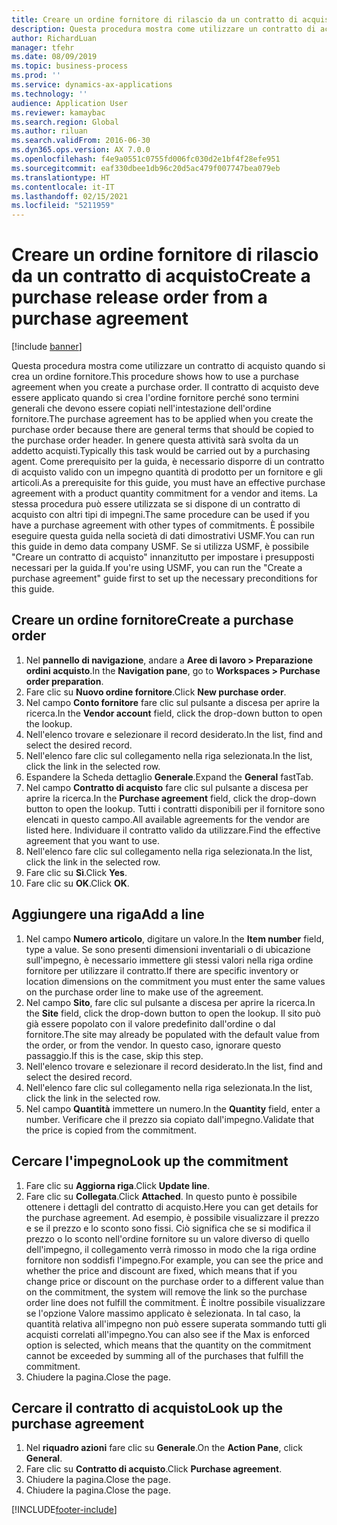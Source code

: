 ```yaml
---
title: Creare un ordine fornitore di rilascio da un contratto di acquisto
description: Questa procedura mostra come utilizzare un contratto di acquisto quando si crea un ordine fornitore.
author: RichardLuan
manager: tfehr
ms.date: 08/09/2019
ms.topic: business-process
ms.prod: ''
ms.service: dynamics-ax-applications
ms.technology: ''
audience: Application User
ms.reviewer: kamaybac
ms.search.region: Global
ms.author: riluan
ms.search.validFrom: 2016-06-30
ms.dyn365.ops.version: AX 7.0.0
ms.openlocfilehash: f4e9a0551c0755fd006fc030d2e1bf4f28efe951
ms.sourcegitcommit: eaf330dbee1db96c20d5ac479f007747bea079eb
ms.translationtype: HT
ms.contentlocale: it-IT
ms.lasthandoff: 02/15/2021
ms.locfileid: "5211959"
---
```

# <a name="create-a-purchase-release-order-from-a-purchase-agreement"></a><span data-ttu-id="3c42b-103">Creare un ordine fornitore di rilascio da un contratto di acquisto</span><span class="sxs-lookup"><span data-stu-id="3c42b-103">Create a purchase release order from a purchase agreement</span></span>

[!include [banner](../../includes/banner.md)]

<span data-ttu-id="3c42b-104">Questa procedura mostra come utilizzare un contratto di acquisto quando si crea un ordine fornitore.</span><span class="sxs-lookup"><span data-stu-id="3c42b-104">This procedure shows how to use a purchase agreement when you create a purchase order.</span></span> <span data-ttu-id="3c42b-105">Il contratto di acquisto deve essere applicato quando si crea l'ordine fornitore perché sono termini generali che devono essere copiati nell'intestazione dell'ordine fornitore.</span><span class="sxs-lookup"><span data-stu-id="3c42b-105">The purchase agreement has to be applied when you create the purchase order because there are general terms that should be copied to the purchase order header.</span></span> <span data-ttu-id="3c42b-106">In genere questa attività sarà svolta da un addetto acquisti.</span><span class="sxs-lookup"><span data-stu-id="3c42b-106">Typically this task would be carried out by a purchasing agent.</span></span> <span data-ttu-id="3c42b-107">Come prerequisito per la guida, è necessario disporre di un contratto di acquisto valido con un impegno quantità di prodotto per un fornitore e gli articoli.</span><span class="sxs-lookup"><span data-stu-id="3c42b-107">As a prerequisite for this guide, you must have an effective purchase agreement with a product quantity commitment for a vendor and items.</span></span> <span data-ttu-id="3c42b-108">La stessa procedura può essere utilizzata se si dispone di un contratto di acquisto con altri tipi di impegni.</span><span class="sxs-lookup"><span data-stu-id="3c42b-108">The same procedure can be used if you have a purchase agreement with other types of commitments.</span></span> <span data-ttu-id="3c42b-109">È possibile eseguire questa guida nella società di dati dimostrativi USMF.</span><span class="sxs-lookup"><span data-stu-id="3c42b-109">You can run this guide in demo data company USMF.</span></span> <span data-ttu-id="3c42b-110">Se si utilizza USMF, è possibile "Creare un contratto di acquisto" innanzitutto per impostare i presupposti necessari per la guida.</span><span class="sxs-lookup"><span data-stu-id="3c42b-110">If you're using USMF, you can run the "Create a purchase agreement" guide first to set up the necessary preconditions for this guide.</span></span>


## <a name="create-a-purchase-order"></a><span data-ttu-id="3c42b-111">Creare un ordine fornitore</span><span class="sxs-lookup"><span data-stu-id="3c42b-111">Create a purchase order</span></span>
1. <span data-ttu-id="3c42b-112">Nel **pannello di navigazione**, andare a **Aree di lavoro > Preparazione ordini acquisto**.</span><span class="sxs-lookup"><span data-stu-id="3c42b-112">In the **Navigation pane**, go to **Workspaces > Purchase order preparation**.</span></span> 
2. <span data-ttu-id="3c42b-113">Fare clic su **Nuovo ordine fornitore**.</span><span class="sxs-lookup"><span data-stu-id="3c42b-113">Click **New purchase order**.</span></span>
3. <span data-ttu-id="3c42b-114">Nel campo **Conto fornitore** fare clic sul pulsante a discesa per aprire la ricerca.</span><span class="sxs-lookup"><span data-stu-id="3c42b-114">In the **Vendor account** field, click the drop-down button to open the lookup.</span></span>
4. <span data-ttu-id="3c42b-115">Nell'elenco trovare e selezionare il record desiderato.</span><span class="sxs-lookup"><span data-stu-id="3c42b-115">In the list, find and select the desired record.</span></span>
5. <span data-ttu-id="3c42b-116">Nell'elenco fare clic sul collegamento nella riga selezionata.</span><span class="sxs-lookup"><span data-stu-id="3c42b-116">In the list, click the link in the selected row.</span></span>
6. <span data-ttu-id="3c42b-117">Espandere la Scheda dettaglio **Generale**.</span><span class="sxs-lookup"><span data-stu-id="3c42b-117">Expand the **General** fastTab.</span></span>
7. <span data-ttu-id="3c42b-118">Nel campo **Contratto di acquisto** fare clic sul pulsante a discesa per aprire la ricerca.</span><span class="sxs-lookup"><span data-stu-id="3c42b-118">In the **Purchase agreement** field, click the drop-down button to open the lookup.</span></span> <span data-ttu-id="3c42b-119">Tutti i contratti disponibili per il fornitore sono elencati in questo campo.</span><span class="sxs-lookup"><span data-stu-id="3c42b-119">All available agreements for the vendor are listed here.</span></span> <span data-ttu-id="3c42b-120">Individuare il contratto valido da utilizzare.</span><span class="sxs-lookup"><span data-stu-id="3c42b-120">Find the effective agreement that you want to use.</span></span>  
8. <span data-ttu-id="3c42b-121">Nell'elenco fare clic sul collegamento nella riga selezionata.</span><span class="sxs-lookup"><span data-stu-id="3c42b-121">In the list, click the link in the selected row.</span></span>
9. <span data-ttu-id="3c42b-122">Fare clic su **Sì**.</span><span class="sxs-lookup"><span data-stu-id="3c42b-122">Click **Yes**.</span></span>
10. <span data-ttu-id="3c42b-123">Fare clic su **OK**.</span><span class="sxs-lookup"><span data-stu-id="3c42b-123">Click **OK**.</span></span>

## <a name="add-a-line"></a><span data-ttu-id="3c42b-124">Aggiungere una riga</span><span class="sxs-lookup"><span data-stu-id="3c42b-124">Add a line</span></span>
1. <span data-ttu-id="3c42b-125">Nel campo **Numero articolo**, digitare un valore.</span><span class="sxs-lookup"><span data-stu-id="3c42b-125">In the **Item number** field, type a value.</span></span> <span data-ttu-id="3c42b-126">Se sono presenti dimensioni inventariali o di ubicazione sull'impegno, è necessario immettere gli stessi valori nella riga ordine fornitore per utilizzare il contratto.</span><span class="sxs-lookup"><span data-stu-id="3c42b-126">If there are specific inventory or location dimensions on the commitment you must enter the same values on the purchase order line to make use of the agreement.</span></span>  
2. <span data-ttu-id="3c42b-127">Nel campo **Sito**, fare clic sul pulsante a discesa per aprire la ricerca.</span><span class="sxs-lookup"><span data-stu-id="3c42b-127">In the **Site** field, click the drop-down button to open the lookup.</span></span> <span data-ttu-id="3c42b-128">Il sito può già essere popolato con il valore predefinito dall'ordine o dal fornitore.</span><span class="sxs-lookup"><span data-stu-id="3c42b-128">The site may already be populated with the default value from the order, or from the vendor.</span></span> <span data-ttu-id="3c42b-129">In questo caso, ignorare questo passaggio.</span><span class="sxs-lookup"><span data-stu-id="3c42b-129">If this is the case, skip this step.</span></span>  
3. <span data-ttu-id="3c42b-130">Nell'elenco trovare e selezionare il record desiderato.</span><span class="sxs-lookup"><span data-stu-id="3c42b-130">In the list, find and select the desired record.</span></span>
4. <span data-ttu-id="3c42b-131">Nell'elenco fare clic sul collegamento nella riga selezionata.</span><span class="sxs-lookup"><span data-stu-id="3c42b-131">In the list, click the link in the selected row.</span></span>
5. <span data-ttu-id="3c42b-132">Nel campo **Quantità** immettere un numero.</span><span class="sxs-lookup"><span data-stu-id="3c42b-132">In the **Quantity** field, enter a number.</span></span> <span data-ttu-id="3c42b-133">Verificare che il prezzo sia copiato dall'impegno.</span><span class="sxs-lookup"><span data-stu-id="3c42b-133">Validate that the price is copied from the commitment.</span></span>  

## <a name="look-up-the-commitment"></a><span data-ttu-id="3c42b-134">Cercare l'impegno</span><span class="sxs-lookup"><span data-stu-id="3c42b-134">Look up the commitment</span></span>
1. <span data-ttu-id="3c42b-135">Fare clic su **Aggiorna riga**.</span><span class="sxs-lookup"><span data-stu-id="3c42b-135">Click **Update line**.</span></span>
2. <span data-ttu-id="3c42b-136">Fare clic su **Collegata**.</span><span class="sxs-lookup"><span data-stu-id="3c42b-136">Click **Attached**.</span></span> <span data-ttu-id="3c42b-137">In questo punto è possibile ottenere i dettagli del contratto di acquisto.</span><span class="sxs-lookup"><span data-stu-id="3c42b-137">Here you can get details for the purchase agreement.</span></span> <span data-ttu-id="3c42b-138">Ad esempio, è possibile visualizzare il prezzo e se il prezzo e lo sconto sono fissi. Ciò significa che se si modifica il prezzo o lo sconto nell'ordine fornitore su un valore diverso di quello dell'impegno, il collegamento verrà rimosso in modo che la riga ordine fornitore non soddisfi l'impegno.</span><span class="sxs-lookup"><span data-stu-id="3c42b-138">For example, you can see the price and whether the price and discount are fixed, which means that if you change price or discount on the purchase order to a different value than on the commitment, the system will remove the link so the purchase order line does not fulfill the commitment.</span></span> <span data-ttu-id="3c42b-139">È inoltre possibile visualizzare se l'opzione Valore massimo applicato è selezionata. In tal caso, la quantità relativa all'impegno non può essere superata sommando tutti gli acquisti correlati all'impegno.</span><span class="sxs-lookup"><span data-stu-id="3c42b-139">You can also see if the Max is enforced option is selected, which means that the quantity on the commitment cannot be exceeded by summing all of the purchases that fulfill the commitment.</span></span>  
3. <span data-ttu-id="3c42b-140">Chiudere la pagina.</span><span class="sxs-lookup"><span data-stu-id="3c42b-140">Close the page.</span></span>

## <a name="look-up-the-purchase-agreement"></a><span data-ttu-id="3c42b-141">Cercare il contratto di acquisto</span><span class="sxs-lookup"><span data-stu-id="3c42b-141">Look up the purchase agreement</span></span>
1. <span data-ttu-id="3c42b-142">Nel **riquadro azioni** fare clic su **Generale**.</span><span class="sxs-lookup"><span data-stu-id="3c42b-142">On the **Action Pane**, click **General**.</span></span>
2. <span data-ttu-id="3c42b-143">Fare clic su **Contratto di acquisto**.</span><span class="sxs-lookup"><span data-stu-id="3c42b-143">Click **Purchase agreement**.</span></span>
3. <span data-ttu-id="3c42b-144">Chiudere la pagina.</span><span class="sxs-lookup"><span data-stu-id="3c42b-144">Close the page.</span></span>
4. <span data-ttu-id="3c42b-145">Chiudere la pagina.</span><span class="sxs-lookup"><span data-stu-id="3c42b-145">Close the page.</span></span>



[!INCLUDE[footer-include](../../../includes/footer-banner.md)]